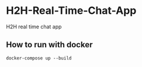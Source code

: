 # H2H-Real-Time-Chat-App

H2H real time chat app

## How to run with docker

    docker-compose up --build
